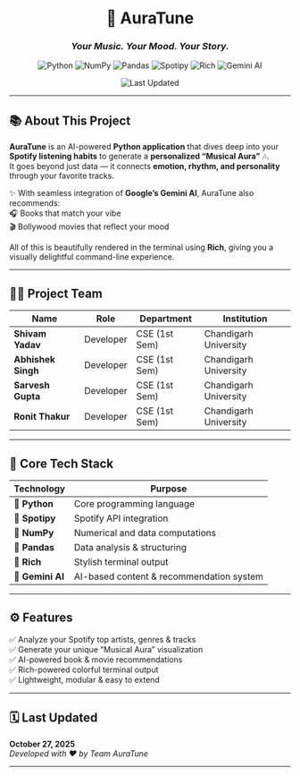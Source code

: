 <div align="center">

# 🎵 **AuraTune**  
### _Your Music. Your Mood. Your Story._

<p align="center">
  <img src="https://img.shields.io/badge/Python-3776AB?style=for-the-badge&logo=python&logoColor=white" alt="Python">
  <img src="https://img.shields.io/badge/NumPy-013243?style=for-the-badge&logo=numpy&logoColor=white" alt="NumPy">
  <img src="https://img.shields.io/badge/Pandas-150458?style=for-the-badge&logo=pandas&logoColor=white" alt="Pandas">
  <img src="https://img.shields.io/badge/Spotipy-1DB954?style=for-the-badge&logo=spotify&logoColor=white" alt="Spotipy">
  <img src="https://img.shields.io/badge/Rich-F37736?style=for-the-badge&logo=python&logoColor=white" alt="Rich">
  <img src="https://img.shields.io/badge/Gemini_AI-4285F4?style=for-the-badge&logo=google&logoColor=white" alt="Gemini AI">
</p>

<p align="center">
  <img src="https://img.shields.io/badge/Last%20Updated-October%2027,%202025-ff69b4?style=for-the-badge" alt="Last Updated">
</p>

---

</div>

## 📚 **About This Project**

**AuraTune** is an AI-powered **Python application** that dives deep into your **Spotify listening habits** to generate a **personalized “Musical Aura”** 🎶.  
It goes beyond just data — it connects **emotion, rhythm, and personality** through your favorite tracks.

✨ With seamless integration of **Google’s Gemini AI**, AuraTune also recommends:  
🎧 Books that match your vibe  
🎬 Bollywood movies that reflect your mood  

All of this is beautifully rendered in the terminal using **Rich**, giving you a visually delightful command-line experience.

---

## 👨‍💻 **Project Team**

| Name | Role | Department | Institution |
|------|------|-------------|-------------|
| **Shivam Yadav** | Developer | CSE (1st Sem) | Chandigarh University |
| **Abhishek Singh** | Developer | CSE (1st Sem) | Chandigarh University |
| **Sarvesh Gupta** | Developer | CSE (1st Sem) | Chandigarh University |
| **Ronit Thakur** | Developer | CSE (1st Sem) | Chandigarh University |

---

## 🧠 **Core Tech Stack**

| Technology | Purpose |
|-------------|----------|
| 🐍 **Python** | Core programming language |
| 🎵 **Spotipy** | Spotify API integration |
| 🧮 **NumPy** | Numerical and data computations |
| 🐼 **Pandas** | Data analysis & structuring |
| 🌈 **Rich** | Stylish terminal output |
| 🤖 **Gemini AI** | AI-based content & recommendation system |

---

## ⚙️ **Features**

✅ Analyze your Spotify top artists, genres & tracks  
✅ Generate your unique “Musical Aura” visualization  
✅ AI-powered book & movie recommendations  
✅ Rich-powered colorful terminal output  
✅ Lightweight, modular & easy to extend  

---

## 🗓️ **Last Updated**

**October 27, 2025**  
_Developed with ❤️ by Team AuraTune_

---

